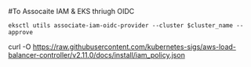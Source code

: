 #To Assocaite IAM & EKS thriugh OIDC
```
eksctl utils associate-iam-oidc-provider --cluster $cluster_name --approve
```

curl -O https://raw.githubusercontent.com/kubernetes-sigs/aws-load-balancer-controller/v2.11.0/docs/install/iam_policy.json
